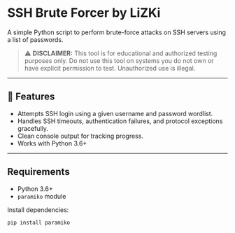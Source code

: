 # SSH Brute Forcer by LiZKi

A simple Python script to perform brute-force attacks on SSH servers using a list of passwords.

> ⚠️ **DISCLAIMER:** This tool is for educational and authorized testing purposes only. Do not use this tool on systems you do not own or have explicit permission to test. Unauthorized use is illegal.

---

## 🚀 Features

- Attempts SSH login using a given username and password wordlist.
- Handles SSH timeouts, authentication failures, and protocol exceptions gracefully.
- Clean console output for tracking progress.
- Works with Python 3.6+

---

##  Requirements

- Python 3.6+
- `paramiko` module

Install dependencies:

```bash
pip install paramiko
